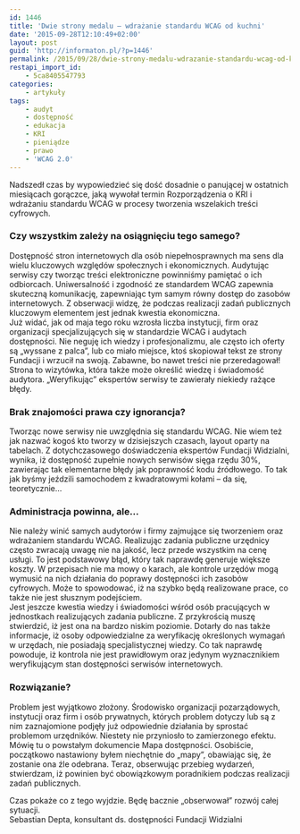 ```yaml
---
id: 1446
title: 'Dwie strony medalu – wdrażanie standardu WCAG od kuchni'
date: '2015-09-28T12:10:49+02:00'
layout: post
guid: 'http://informaton.pl/?p=1446'
permalink: /2015/09/28/dwie-strony-medalu-wdrazanie-standardu-wcag-od-kuchni/
restapi_import_id:
    - 5ca8405547793
categories:
    - artykuły
tags:
    - audyt
    - dostępność
    - edukacja
    - KRI
    - pieniądze
    - prawo
    - 'WCAG 2.0'
---
```


Nadszedł czas by wypowiedzieć się dość dosadnie o panującej w ostatnich miesiącach gorączce, jaką wywołał termin Rozporządzenia o KRI i wdrażaniu standardu WCAG w procesy tworzenia wszelakich treści cyfrowych.

### Czy wszystkim zależy na osiągnięciu tego samego?

Dostępność stron internetowych dla osób niepełnosprawnych ma sens dla wielu kluczowych względów społecznych i ekonomicznych. Audytując serwisy czy tworząc treści elektroniczne powinniśmy pamiętać o ich odbiorcach. Uniwersalność i zgodność ze standardem WCAG zapewnia skuteczną komunikację, zapewniając tym samym równy dostęp do zasobów internetowych. Z obserwacji widzę, że podczas realizacji zadań publicznych kluczowym elementem jest jednak kwestia ekonomiczna.  
Już widać, jak od maja tego roku wzrosła liczba instytucji, firm oraz organizacji specjalizujących się w standardzie WCAG i audytach dostępności. Nie neguję ich wiedzy i profesjonalizmu, ale często ich oferty są „wyssane z palca”, lub co miało miejsce, ktoś skopiował tekst ze strony Fundacji i wrzucił na swoją. Zabawne, bo nawet treści nie przeredagował! Strona to wizytówka, która także może określić wiedzę i świadomość audytora. „Weryfikując” ekspertów serwisy te zawierały niekiedy rażące błędy.

### Brak znajomości prawa czy ignorancja?

Tworząc nowe serwisy nie uwzględnia się standardu WCAG. Nie wiem też jak nazwać kogoś kto tworzy w dzisiejszych czasach, layout oparty na tabelach. Z dotychczasowego doświadczenia ekspertów Fundacji Widzialni, wynika, iż dostępność zupełnie nowych serwisów sięga rzędu 30%, zawierając tak elementarne błędy jak poprawność kodu źródłowego. To tak jak byśmy jeździli samochodem z kwadratowymi kołami – da się, teoretycznie…

### Administracja powinna, ale…

Nie należy winić samych audytorów i firmy zajmujące się tworzeniem oraz wdrażaniem standardu WCAG. Realizując zadania publiczne urzędnicy często zwracają uwagę nie na jakość, lecz przede wszystkim na cenę usługi. To jest podstawowy błąd, który tak naprawdę generuje większe koszty. W przepisach nie ma mowy o karach, ale kontrole urzędów mogą wymusić na nich działania do poprawy dostępności ich zasobów cyfrowych. Może to spowodować, iż na szybko będą realizowane prace, co także nie jest słusznym podejściem.  
Jest jeszcze kwestia wiedzy i świadomości wśród osób pracujących w jednostkach realizujących zadania publiczne. Z przykrością muszę stwierdzić, iż jest ona na bardzo niskim poziomie. Dotarły do nas także informacje, iż osoby odpowiedzialne za weryfikację określonych wymagań w urzędach, nie posiadają specjalistycznej wiedzy. Co tak naprawdę powoduje, iż kontrola nie jest prawidłowym oraz jedynym wyznacznikiem weryfikującym stan dostępności serwisów internetowych.

### Rozwiązanie?

Problem jest wyjątkowo złożony. Środowisko organizacji pozarządowych, instytucji oraz firm i osób prywatnych, których problem dotyczy lub są z nim zaznajomione podjęły już odpowiednie działania by sprostać problemom urzędników. Niestety nie przyniosło to zamierzonego efektu.  
Mówię tu o powstałym dokumencie Mapa dostępności. Osobiście, początkowo nastawiony byłem niechętnie do „mapy”, obawiając się, że zostanie ona źle odebrana. Teraz, obserwując przebieg wydarzeń, stwierdzam, iż powinien być obowiązkowym poradnikiem podczas realizacji zadań publicznych.

Czas pokaże co z tego wyjdzie. Będę bacznie „obserwował” rozwój całej sytuacji.  
Sebastian Depta, konsultant ds. dostępności Fundacji Widzialni